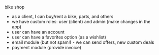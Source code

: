 bike shop

 - as a client, I can buy/rent a bike, parts, and others
 - we have custom roles: user (client) and admin (make changes in the app)
 - user can have an account
 - user can have a favorites option (as a wishlist)
 - email module (but not spam!) - we can send offers, new custom deals
 - payment module (provide invoice)
